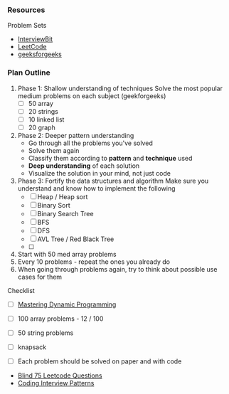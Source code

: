 ### Resources


Problem Sets
- [InterviewBit](https://www.interviewbit.com/)
- [LeetCode](https://leetcode.com/problemset/all-code-essentials/?page=1)
- [geeksforgeeks](https://www.geeksforgeeks.org/explore?page=1&sortBy=submissions)

### Plan Outline
1. Phase 1: Shallow understanding of techniques
   Solve the most popular medium problems on each subject (geekforgeeks)
	- [ ] 50 array 
	- [ ] 20 strings
	- [ ] 10 linked list
	- [ ] 20 graph
2. Phase 2: Deeper pattern understanding
   - Go through all the problems you've solved
   - Solve them again
   - Classify them according to **pattern** and **technique** used
   - **Deep understanding** of each solution
   - Visualize the solution in your mind, not just code
3. Phase 3: Fortify the data structures and algorithm
   Make sure you understand and know how to implement the following
   - [ ] Heap / Heap sort
   - [ ] Binary Sort
   - [ ] Binary Search Tree
   - [ ] BFS
   - [ ] DFS
   - [ ] AVL Tree / Red Black Tree
   - [ ] 
1. Start with 50 med array problems
2. Every 10 problems - repeat the ones you already do
3. When going through problems again, try to think about possible use cases for them
   
Checklist
- [ ] [Mastering Dynamic Programming](https://www.youtube.com/watch?v=Hdr64lKQ3e4)
- [ ] 100 array problems - 12 / 100
- [ ] 50 string problems
- [ ] knapsack
- [ ] Each problem should be solved on paper and with code


- [Blind 75 Leetcode Questions](https://leetcode.com/discuss/general-discussion/460599/blind-75-leetcode-questions)
- [Coding Interview Patterns](https://dvpr.gitbook.io/coding-interview-patterns)
